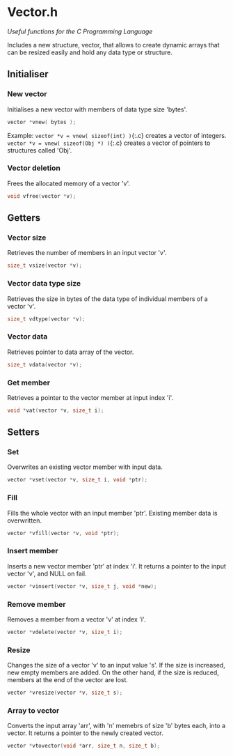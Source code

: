 
# Vector.h

*Useful functions for the C Programming Language*

Includes a new structure, vector, that allows
to create dynamic arrays that can be resized easily
and hold any data type or structure.

## Initialiser
### New vector
Initialises a new vector with members of data type size 'bytes'.
```c
vector *vnew( bytes );
```
Example:
`vector *v = vnew( sizeof(int) )`{:.c} creates a vector of integers.
`vector *v = vnew( sizeof(Obj *) )`{:.c} creates a vector of pointers to structures called 'Obj'.

### Vector deletion
Frees the allocated memory of a vector 'v'.
```c
void vfree(vector *v);
```

## Getters
### Vector size
Retrieves the number of members in an input vector 'v'.
```c
size_t vsize(vector *v);
```

### Vector data type size
Retrieves the size in bytes of the data type of individual members of a vector 'v'.
```c
size_t vdtype(vector *v);
```

### Vector data
Retrieves pointer to data array of the vector.
```c
size_t vdata(vector *v);
```

### Get member
Retrieves a pointer to the vector member at input index 'i'. 
```c
void *vat(vector *v, size_t i);
```

## Setters
### Set
Overwrites an existing vector member with input data.
```c
vector *vset(vector *v, size_t i, void *ptr);
```

### Fill
Fills the whole vector with an input member 'ptr'. Existing member data is overwritten.
```c
vector *vfill(vector *v, void *ptr);
```


### Insert member
Inserts a new vector member 'ptr' at index 'i'.
It returns a pointer to the input vector 'v',
and NULL on fail.
```c
vector *vinsert(vector *v, size_t j, void *new);
```

### Remove member
Removes a member from a vector 'v' at index 'i'.
```c
vector *vdelete(vector *v, size_t i);
```

### Resize
Changes the size of a vector 'v' to an input value 's'. If the size is increased, new empty members are added. On the other hand, if the size is reduced, members at the end of the vector are lost. 
```c
vector *vresize(vector *v, size_t s);
```


### Array to vector
Converts the input array 'arr', with 'n' memebrs of size 'b' bytes each,
into a vector. It returns a pointer to the newly created vector.
```c
vector *vtovector(void *arr, size_t n, size_t b);
```